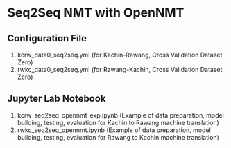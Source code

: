 # Seq2Seq NMT with OpenNMT

## Configuration File

1. kcrw_data0_seq2seq.yml (for Kachin-Rawang, Cross Validation Dataset Zero)  
2. rwkc_data0_seq2seq.yml (for Rawang-Kachin, Cross Validation Dataset Zero)

## Jupyter Lab Notebook

1. kcrw_seq2seq_opennmt_exp.ipynb (Example of data preparation, model building, testing, evaluation for Kachin to Rawang machine translation)
2. rwkc_seq2seq_opennmt.ipynb (Example of data preparation, model building, testing, evaluation for Rawang to Kachin machine translation)
